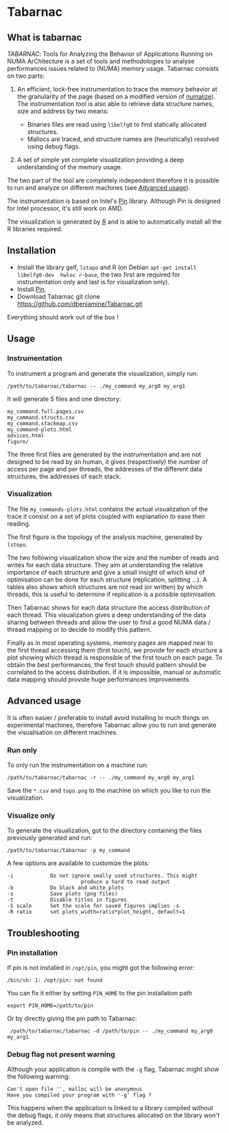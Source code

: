 # Tabarnac

## What is tabarnac

*TABARNAC*:  Tools for Analyzing the Behavior of Applications Running on NUMA
ArChitecture is a set of tools and methodologies to analyse performances
issues related to (NUMA) memory usage. Tabarnac consists on two parts:

1.  An efficient, lock-free instrumentation to trace the memory behavior at
    the granularity of the page (based on a modified version of
    [numalize](https://github.com/matthiasdiener/numalize)). The
    instrumentation tool is also able to retrieve data structure names, size
    and address by two means:

    * Binaries files are read using `libelfg0` to find statically allocated structures.
    * Mallocs are traced, and structure names are (heuristically) resolved using
      debug flags.

2.  A set of simple yet complete visualization providing a deep understanding
    of the memory usage.

The two part of the tool are completely independent therefore it is possible to
run and analyze on different machines (see [Advanced usage](#advanced-usage)).

The instrumentation is based on Intel's
[Pin](https://software.intel.com/en-us/articles/pintool) library. Although Pin
is designed for Intel processor, it's still work on AMD.

The visualization is generated by [R](http://cran.r-project.org/) and is able
to automatically install all the R libraries required.

## Installation

* Install the library gelf, `lstopo` and R (on Debian
 `apt-get install libelfg0-dev  hwloc r-base`, the two first are required for
 instrumentation only and last is for visualization only).
* Install [Pin](https://software.intel.com/en-us/articles/pintool).
* Download Tabarnac
    git clone https://github.com/dbeniamine/Tabarnac.git

Everything should work out of the box !

## Usage

### Instrumentation

To instrument a program and generate the visualization, simply run:

    /path/to/tabarnac/tabarnac -- ./my_command my_arg0 my_arg1

It will generate 5 files and one directory:

    my_command.full.pages.csv
    my_command.structs.csv
    my_command.stackmap.csv
    my_command-plots.html
    advices.html
    figure/

The three first files are generated by the instrumentation and are not designed
to be read by an human, it gives (respectively) the number of access per page
and per threads, the addresses of the different data structures, the addresses
of each stack.

### Visualization

The file `my_commands-plots.html` contains the actual visualization of the
trace it consist on a set of plots coupled with explanation to ease their
reading.
<!--, an example trace is available [here](#Todo).-->

The first figure is the topology of the analysis machine, generated by
`lstopo`.

The two following visualization show the size and the number of reads and
writes for each data structure. They aim at understanding the relative
importance of each structure and give a small insight of which kind of
optimisation can be done for each structure (replication, splitting ...). A
tables also shows which structures are not read (or written) by which threads,
this is useful to determine if replication is a possible optimisation.

Then Tabarnac shows for each data structure the access distribution of each
thread. This visualization gives a deep understanding of the data sharing
between threads and allow the user to find a good NUMA data / thread mapping
or to decide to modify this pattern.

Finally as in most operating systems, memory pages are mapped near to the
first thread accessing them (first touch), we provide for each structure a
plot showing which thread is responsible of the first touch on each page. To
obtain the best performances, the first touch should pattern should be
correlated to the access distribution. If it is impossible, manual or
automatic data mapping should provide huge performances improvements.

## Advanced usage

It is often easier / preferable to install avoid installing to much things on
experimental machines, therefore Tabarnac allow you to run and generate the
visualisation on different machines.

### Run only


To only run the instrumentation on a machine run:

    /path/to/tabarnac/tabarnac -r -- ./my_command my_arg0 my_arg1

Save the `*.csv` and `topo.png`  to the machine on which you like to run the
visualization.

### Visualize only

To generate the visualization, got to the directory containing the files
previously generated and run:

    /path/to/tabarnac/tabarnac -p my_command

A few options are available to customize the plots:

    -i            Do not ignore smally used structures. This might
                            produce a hard to read output
    -b            Do black and white plots
    -s            Save plots (png files)
    -t            Disable titles in figures
    -S scale      Set the scale for saved figures implies -s
    -R ratio      set plots_width=ratio*plot_height, default=1

## Troubleshooting

### Pin installation

If pin is not installed in `/opt/pin`, you might got the following error:

    /bin/sh: 1: /opt/pin: not found

You can fix it either by setting `PIN_HOME` to the pin installation path

    export PIN_HOME=/path/to/pin

Or by directly giving the pin path to Tabarnac:

     /path/to/tabarnac/tabarnac -d /path/to/pin -- ./my_command my_arg0 my_arg1

### Debug flag not present warning

Although your application is compile with the `-g` flag, Tabarnac might show
the following warning:

    Can't open file '', malloc will be anonymous
    Have you compiled your program with '-g' flag ?

This happens when the application is linked to a library compiled without the
debug flags, it only means that structures allocated on the library won't be
analyzed.
